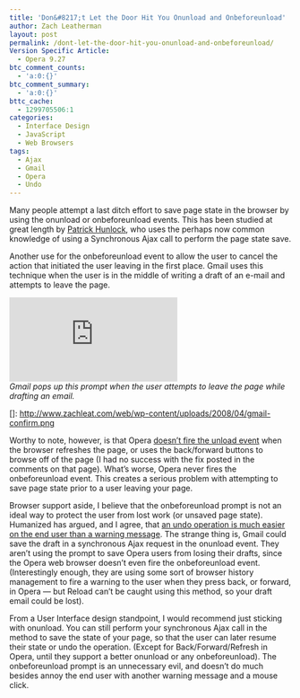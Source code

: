 ```yaml
---
title: 'Don&#8217;t Let the Door Hit You Onunload and Onbeforeunload'
author: Zach Leatherman
layout: post
permalink: /dont-let-the-door-hit-you-onunload-and-onbeforeunload/
Version Specific Article:
  - Opera 9.27
btc_comment_counts:
  - 'a:0:{}'
btc_comment_summary:
  - 'a:0:{}'
bttc_cache:
  - 1299705506:1
categories:
  - Interface Design
  - JavaScript
  - Web Browsers
tags:
  - Ajax
  - Gmail
  - Opera
  - Undo
---
```


Many people attempt a last ditch effort to save page state in the browser by using the onunload or onbeforeunload events. This has been studied at great length by [Patrick Hunlock][1], who uses the perhaps now common knowledge of using a Synchronous Ajax call to perform the page state save.

 [1]: http://www.hunlock.com/blogs/Mastering_The_Back_Button_With_Javascript

Another use for the onbeforeunload event to allow the user to cancel the action that initiated the user leaving in the first place. Gmail uses this technique when the user is in the middle of writing a draft of an e-mail and attempts to leave the page.

[![][3]][3]  
*Gmail pops up this prompt when the user attempts to leave the page while drafting an email.*

 []: http://www.zachleat.com/web/wp-content/uploads/2008/04/gmail-confirm.png

Worthy to note, however, is that Opera [doesn’t fire the unload event][3] when the browser refreshes the page, or uses the back/forward buttons to browse off of the page (I had no success with the fix posted in the comments on that page). What’s worse, Opera never fires the onbeforeunload event. This creates a serious problem with attempting to save page state prior to a user leaving your page.

 [3]: http://www.quirksmode.org/bugreports/archives/2004/11/load_and_unload.html

Browser support aside, I believe that the onbeforeunload prompt is not an ideal way to protect the user from lost work (or unsaved page state). Humanized has argued, and I agree, that [an undo operation is much easier on the end user than a warning message][4]. The strange thing is, Gmail could save the draft in a synchronous Ajax request in the onunload event. They aren’t using the prompt to save Opera users from losing their drafts, since the Opera web browser doesn’t even fire the onbeforeunload event. (Interestingly enough, they are using some sort of browser history management to fire a warning to the user when they press back, or forward, in Opera — but Reload can’t be caught using this method, so your draft email could be lost).

 [4]: http://www.alistapart.com/articles/neveruseawarning

From a User Interface design standpoint, I would recommend just sticking with onunload. You can still perform your synchronous Ajax call in the method to save the state of your page, so that the user can later resume their state or undo the operation. (Except for Back/Forward/Refresh in Opera, until they support a better onunload or any onbeforeunload). The onbeforeunload prompt is an unnecessary evil, and doesn’t do much besides annoy the end user with another warning message and a mouse click.